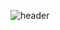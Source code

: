 ![header](https://capsule-render.vercel.app/api?type=waving&color=0:1d7a82,100:007a89&height=300&section=header&text=reployed&fontColor=FFFFFF&animation=fadeIn&fontSize=100)
